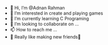 - 👋 Hi, I’m @Adnan Rahman
- 👀 I’m interested in create and playing games
- 🌱 I’m currently learning C Programing
- 💞️ I’m looking to collaborate on ...
- 📫 How to reach me ...
- 💪  Really like making new friends💖
<!---
DarkBoyAR/DarkBoyAR is a ✨ special ✨ repository because its `README.md` (this file) appears on your GitHub profile.
You can click the Preview link to take a look at your changes.
--->
